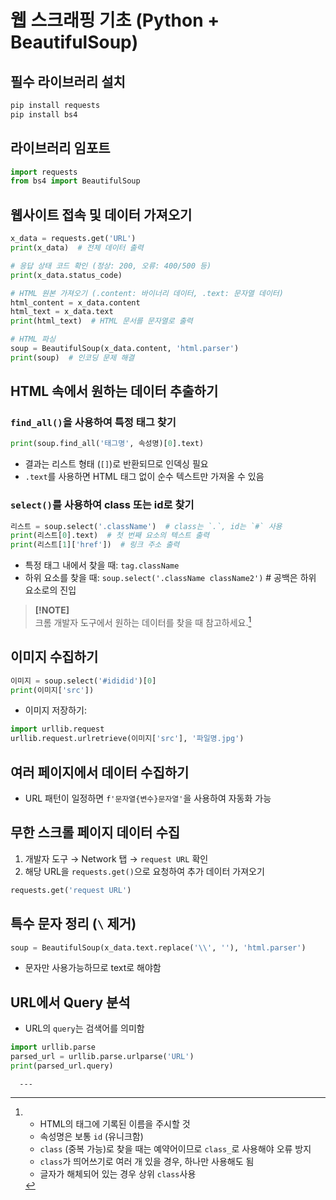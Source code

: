 # 웹 스크래핑 기초 (Python + BeautifulSoup)

## 필수 라이브러리 설치
```bash
pip install requests
pip install bs4
```

## 라이브러리 임포트
```python
import requests
from bs4 import BeautifulSoup
```

## 웹사이트 접속 및 데이터 가져오기
```python
x_data = requests.get('URL')
print(x_data)  # 전체 데이터 출력

# 응답 상태 코드 확인 (정상: 200, 오류: 400/500 등)
print(x_data.status_code)

# HTML 원본 가져오기 (.content: 바이너리 데이터, .text: 문자열 데이터)
html_content = x_data.content
html_text = x_data.text
print(html_text)  # HTML 문서를 문자열로 출력

# HTML 파싱
soup = BeautifulSoup(x_data.content, 'html.parser')
print(soup)  # 인코딩 문제 해결
```

## HTML 속에서 원하는 데이터 추출하기
### `find_all()`을 사용하여 특정 태그 찾기
```python
print(soup.find_all('태그명', 속성명)[0].text)
```
- 결과는 리스트 형태 (`[]`)로 반환되므로 인덱싱 필요
- `.text`를 사용하면 HTML 태그 없이 순수 텍스트만 가져올 수 있음

### `select()`를 사용하여 class 또는 id로 찾기
```python
리스트 = soup.select('.className')  # class는 `.`, id는 `#` 사용
print(리스트[0].text)  # 첫 번째 요소의 텍스트 출력
print(리스트[1]['href'])  # 링크 주소 출력
```
- 특정 태그 내에서 찾을 때: `tag.className`
- 하위 요소를 찾을 때: `soup.select('.className className2')` # 공백은 하위 요소로의 진입

> **[!NOTE]**  
> 크롬 개발자 도구에서 원하는 데이터를 찾을 때 참고하세요.[^1]

## 이미지 수집하기 <img>
```python
이미지 = soup.select('#ididid')[0]
print(이미지['src'])
```
- 이미지 저장하기:
```python
import urllib.request
urllib.request.urlretrieve(이미지['src'], '파일명.jpg')
```

## 여러 페이지에서 데이터 수집하기
- URL 패턴이 일정하면 `f'문자열{변수}문자열'`을 사용하여 자동화 가능

## 무한 스크롤 페이지 데이터 수집
1. 개발자 도구 → Network 탭 → `request URL` 확인
2. 해당 URL을 `requests.get()`으로 요청하여 추가 데이터 가져오기
```python
requests.get('request URL')
```

## 특수 문자 정리 (`\` 제거)
```python
soup = BeautifulSoup(x_data.text.replace('\\', ''), 'html.parser')
```
- 문자만 사용가능하므로 text로 해야함

## URL에서 Query 분석
- URL의 `query`는 검색어를 의미함
```python
import urllib.parse
parsed_url = urllib.parse.urlparse('URL')
print(parsed_url.query)
```
      ---

[^1]: - HTML의 태그에 기록된 이름을 주시할 것  
      - 속성명은 보통 `id` (유니크함)  
      - `class` (중복 가능)로 찾을 때는 예약어이므로 `class_`로 사용해야 오류 방지  
      - `class`가 띄어쓰기로 여러 개 있을 경우, 하나만 사용해도 됨 
      - 글자가 해체되어 있는 경우 상위 `class`사용

